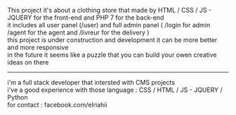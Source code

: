 This project it's about a clothing store that made by HTML / CSS / JS - JQUERY for the front-end and PHP 7 for the back-end <br>
it includes all user panel (/user) and full admin panel ( /login for admin /agent for the agent and /livreur for the delivery ) <br>
this project is under construction and development it can be more better and more responsive <br>
in the future it seems like a puzzle that you can build your owen creative ideas on there  <br>

----------------------------------------------------------------
i'm a full stack developer that intersted with CMS projects  <br>
i've a good experience with those language : CSS / HTML / JS - JQUERY / Python <br>
for contact : facebook.com/elriahii
